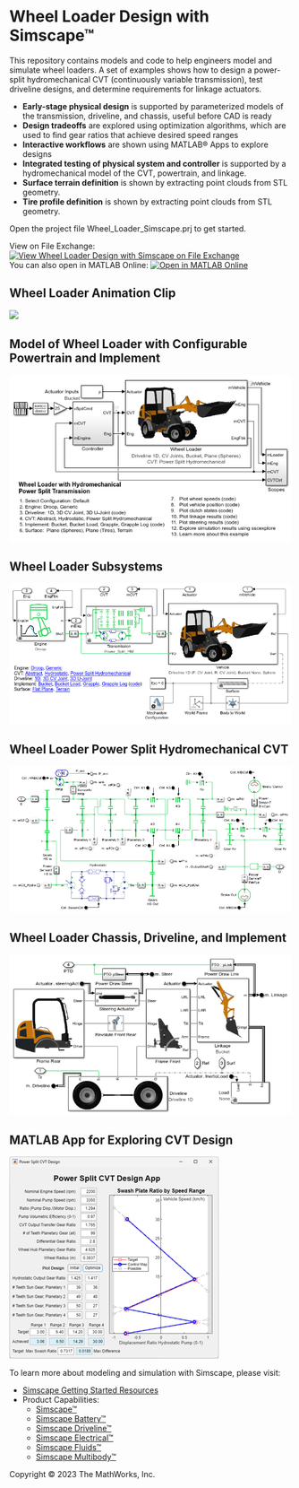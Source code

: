 # **Wheel Loader Design with Simscape&trade;**
This repository contains models and code to help engineers model and simulate 
wheel loaders. A set of examples shows how to design a power-split hydromechanical
CVT (continuously variable transmission), test driveline designs, and determine
requirements for linkage actuators.

* **Early-stage physical design** is supported by parameterized models of
the transmission, driveline, and chassis, useful before CAD is ready
* **Design tradeoffs** are explored using optimization algorithms, which
are used to find gear ratios that achieve desired speed ranges
* **Interactive workflows** are shown using MATLAB&reg; Apps to explore designs
* **Integrated testing of physical system and controller** is supported by 
a hydromechanical model of the CVT, powertrain, and linkage.
* **Surface terrain definition** is shown by extracting point clouds from STL geometry.
* **Tire profile definition** is shown by extracting point clouds from STL geometry.

Open the project file Wheel_Loader_Simscape.prj to get started.

View on File Exchange: [![View Wheel Loader Design with Simscape on File Exchange](https://www.mathworks.com/matlabcentral/images/matlab-file-exchange.svg)](https://www.mathworks.com/matlabcentral/fileexchange/159126-wheel-loader-design-with-simscape)  
You can also open in MATLAB Online: [![Open in MATLAB Online](https://www.mathworks.com/images/responsive/global/open-in-matlab-online.svg)](https://matlab.mathworks.com/open/github/v1?repo=simscape/Wheel-Loader-Design-Simscape&project=Wheel_Loader_Simscape.prj)

## **Wheel Loader Animation Clip**
![](Scripts_Data/Overview/Wheel_Loader_Terrain_Bucket_Load_GIF.gif)

## **Model of Wheel Loader with Configurable Powertrain and Implement**
![](Models/Vehicle/Overview/html/sm_wheel_loader_01.png)

## **Wheel Loader Subsystems**
![](Models/Vehicle/Overview/html/sm_wheel_loader_02.png)

## **Wheel Loader Power Split Hydromechanical CVT**
![](Models/Vehicle/Overview/html/sm_wheel_loader_06.png)

## **Wheel Loader Chassis, Driveline, and Implement**
![](Models/Vehicle/Overview/html/sm_wheel_loader_07.png)

## **MATLAB App for Exploring CVT Design**
![](Workflows/CVT_Design/Overview/html/optim_cvt_power_split_design_Overview.png)

To learn more about modeling and simulation with Simscape, please visit:
* [Simscape Getting Started Resources](https://www.mathworks.com/solutions/physical-modeling/resources.html)
* Product Capabilities:
   * [Simscape&trade;](https://www.mathworks.com/products/simscape.html)
   * [Simscape Battery&trade;](https://www.mathworks.com/products/simscape-battery.html)
   * [Simscape Driveline&trade;](https://www.mathworks.com/products/simscape-driveline.html)
   * [Simscape Electrical&trade;](https://www.mathworks.com/products/simscape-electrical.html)
   * [Simscape Fluids&trade;](https://www.mathworks.com/products/simscape-fluids.html)
   * [Simscape Multibody&trade;](https://www.mathworks.com/products/simscape-multibody.html)

Copyright &copy; 2023 The MathWorks, Inc.

